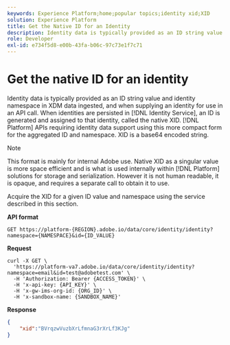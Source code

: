 ```yaml
---
keywords: Experience Platform;home;popular topics;identity xid;XID
solution: Experience Platform
title: Get the Native ID for an Identity
description: Identity data is typically provided as an ID string value and identity namespace in XDM data ingested, and when supplying an identity for use in an API call. When identities are persisted in Identity Service, an ID is generated and assigned to that identity, called the native XID. Platform APIs requiring identity data support using this more compact form for the aggregated ID and namespace. XID is a base64 encoded string.
role: Developer
exl-id: e734f5d8-e00b-43fa-b06c-97c73e1f7c71
---
```

# Get the native ID for an identity 

Identity data is typically provided as an ID string value and identity namespace in XDM data ingested, and when supplying an identity for use in an API call. When identities are persisted in [!DNL Identity Service], an ID is generated and assigned to that identity, called the native XID. [!DNL Platform] APIs requiring identity data support using this more compact form for the aggregated ID and namespace. XID is a base64 encoded string.

>[!NOTE]
>
>This format is mainly for internal Adobe use. Native XID as a singular value is more space efficient and is what is used internally within [!DNL Platform] solutions for storage and serialization. However it is not human readable, it is opaque, and requires a separate call to obtain it to use.

Acquire the XID for a given ID value and namespace using the service described in this section.

**API format**

```http
GET https://platform-{REGION}.adobe.io/data/core/identity/identity?namespace={NAMESPACE}&id={ID_VALUE}
```

**Request**

```shell
curl -X GET \
  'https://platform-va7.adobe.io/data/core/identity/identity?namespace=email&id=test@adobetest.com' \
  -H 'Authorization: Bearer {ACCESS_TOKEN}' \
  -H 'x-api-key: {API_KEY}' \
  -H 'x-gw-ims-org-id: {ORG_ID}' \
  -H 'x-sandbox-name: {SANDBOX_NAME}'
```

**Response**

```json
{
    "xid":"BVrqzwVuzbXrLfmnaG3rXrLf3KJg"
}
```
